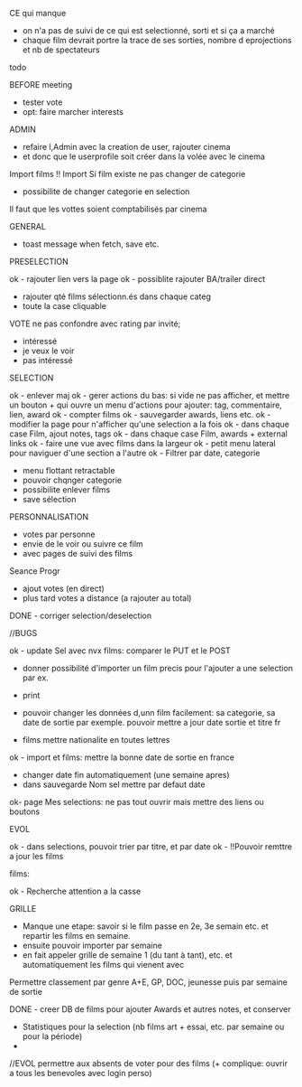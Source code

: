 CE qui manque

- on n'a pas de suivi de ce qui est selectionné, sorti et si ça a marché
- chaque film devrait portre la trace de ses sorties, nombre d eprojections et nb de spectateurs

todo

BEFORE meeting

- tester vote
- opt: faire marcher interests

ADMIN

- refaire l,Admin avec la creation de user, rajouter cinema
- et donc que le userprofile soit créer dans la volée avec le cinema

Import films
!! Import Si film existe ne pas changer de categorie

- possibilite de changer categorie en selection

Il faut que les vottes soient comptabilisés par cinema

GENERAL

- toast message when fetch, save etc.

PRESELECTION

ok - rajouter lien vers la page
ok - possiblite rajouter BA/trailer direct

- rajouter qté films sélectionn.és dans chaque categ
- toute la case cliquable

VOTE
ne pas confondre avec rating
par invité;

- intéressé
- je veux le voir
- pas intéressé

SELECTION

ok - enlever maj
ok - gerer actions du bas: si vide ne pas afficher, et mettre un bouton + qui ouvre un menu d'actions pour ajouter:
tag, commentaire, lien, award
ok - compter films
ok - sauvegarder awards, liens etc.
ok - modifier la page pour n'afficher qu'une selection a la fois
ok - dans chaque case Film, ajout notes, tags
ok - dans chaque case Film, awards + external links
ok - faire une vue avec films dans la largeur
ok - petit menu lateral pour naviguer d'une section a l'autre
ok - Filtrer par date, categorie

- menu flottant retractable
- pouvoir chqnger categorie
- possibilite enlever films
- save sélection

PERSONNALISATION

- votes par personne
- envie de le voir ou suivre ce film
- avec pages de suivi des films

Seance Progr

- ajout votes (en direct)
- plus tard votes a distance (a rajouter au total)

DONE - corriger selection/deselection

//BUGS

ok - update Sel avec nvx films: comparer le PUT et le POST

- donner possibilité d'importer un film precis pour l'ajouter a une selection par ex.
- print

- pouvoir changer les données d,unn film facilement: sa categorie, sa date de sortie par exemple. pouvoir mettre a jour date sortie et titre fr
- films mettre nationalite en toutes lettres

ok - import et films: mettre la bonne date de sortie en france

- changer date fin automatiquement (une semaine apres)
- dans sauvegarde Nom sel mettre par defaut date

ok- page Mes selections: ne pas tout ouvrir mais mettre des liens ou boutons

EVOL

ok - dans selections, pouvoir trier par titre, et par date
ok - !!Pouvoir remttre a jour les films

films:

ok - Recherche attention a la casse

GRILLE

- Manque une etape: savoir si le film passe en 2e, 3e semain etc. et repartir les films en semaine.
- ensuite pouvoir importer par semaine
- en fait appeler grille de semaine 1 (du tant à tant), etc.
  et automatiquement les films qui vienent avec

Permettre classement par genre A+E, GP, DOC, jeunesse
puis par semaine de sortie

DONE - creer DB de films pour ajouter Awards et autres notes, et conserver

- Statistiques pour la selection (nb films art + essai, etc. par semaine ou pour la période)
-

//EVOL
permettre aux absents de voter pour des films
(+ complique: ouvrir a tous les benevoles avec login perso)
